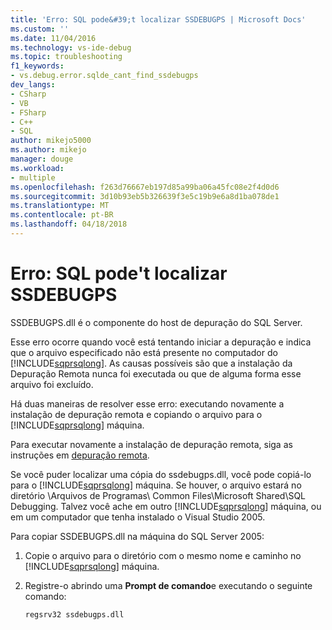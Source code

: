 ```yaml
---
title: 'Erro: SQL pode&#39;t localizar SSDEBUGPS | Microsoft Docs'
ms.custom: ''
ms.date: 11/04/2016
ms.technology: vs-ide-debug
ms.topic: troubleshooting
f1_keywords:
- vs.debug.error.sqlde_cant_find_ssdebugps
dev_langs:
- CSharp
- VB
- FSharp
- C++
- SQL
author: mikejo5000
ms.author: mikejo
manager: douge
ms.workload:
- multiple
ms.openlocfilehash: f263d76667eb197d85a99ba06a45fc08e2f4d0d6
ms.sourcegitcommit: 3d10b93eb5b326639f3e5c19b9e6a8d1ba078de1
ms.translationtype: MT
ms.contentlocale: pt-BR
ms.lasthandoff: 04/18/2018
---
```

# <a name="error-sql-can39t-find-ssdebugps"></a>Erro: SQL pode&#39;t localizar SSDEBUGPS

SSDEBUGPS.dll é o componente do host de depuração do SQL Server.

Esse erro ocorre quando você está tentando iniciar a depuração e indica que o arquivo especificado não está presente no computador do [!INCLUDE[sqprsqlong](../debugger/includes/sqprsqlong_md.md)]. As causas possíveis são que a instalação da Depuração Remota nunca foi executada ou que de alguma forma esse arquivo foi excluído.

Há duas maneiras de resolver esse erro: executando novamente a instalação de depuração remota e copiando o arquivo para o [!INCLUDE[sqprsqlong](../debugger/includes/sqprsqlong_md.md)] máquina.

Para executar novamente a instalação de depuração remota, siga as instruções em [depuração remota](../debugger/remote-debugging.md).

Se você puder localizar uma cópia do ssdebugps.dll, você pode copiá-lo para o [!INCLUDE[sqprsqlong](../debugger/includes/sqprsqlong_md.md)] máquina. Se houver, o arquivo estará no diretório \Arquivos de Programas\ Common Files\Microsoft Shared\SQL Debugging. Talvez você ache em outro [!INCLUDE[sqprsqlong](../debugger/includes/sqprsqlong_md.md)] máquina, ou em um computador que tenha instalado o Visual Studio 2005.

Para copiar SSDEBUGPS.dll na máquina do SQL Server 2005:

1. Copie o arquivo para o diretório com o mesmo nome e caminho no [!INCLUDE[sqprsqlong](../debugger/includes/sqprsqlong_md.md)] máquina.

2. Registre-o abrindo uma **Prompt de comando**e executando o seguinte comando:

    ```
    regsrv32 ssdebugps.dll
    ```